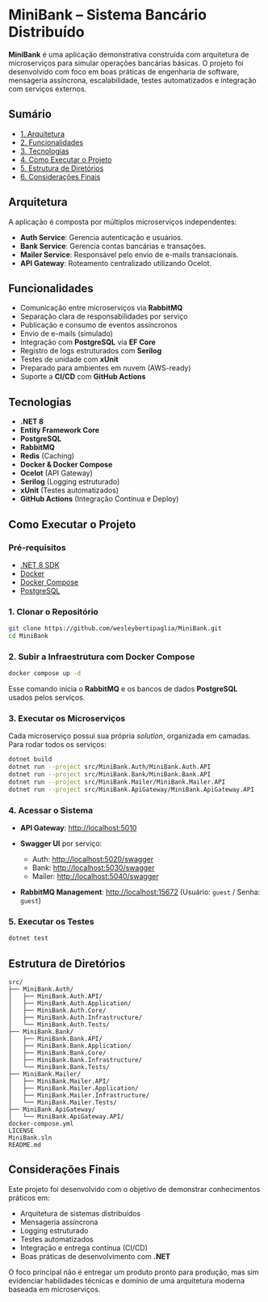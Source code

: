 # MiniBank – Sistema Bancário Distribuído

**MiniBank** é uma aplicação demonstrativa construída com arquitetura de microserviços para simular operações bancárias básicas. O projeto foi desenvolvido com foco em boas práticas de engenharia de software, mensageria assíncrona, escalabilidade, testes automatizados e integração com serviços externos.

## Sumário

* [1. Arquitetura](#arquitetura)
* [2. Funcionalidades](#funcionalidades)
* [3. Tecnologias](#tecnologias)
* [4. Como Executar o Projeto](#como-executar-o-projeto)
* [5. Estrutura de Diretórios](#estrutura-de-diretórios)
* [6. Considerações Finais](#considerações-finais)

## Arquitetura

A aplicação é composta por múltiplos microserviços independentes:

* **Auth Service**: Gerencia autenticação e usuários.
* **Bank Service**: Gerencia contas bancárias e transações.
* **Mailer Service**: Responsável pelo envio de e-mails transacionais.
* **API Gateway**: Roteamento centralizado utilizando Ocelot.

## Funcionalidades

* Comunicação entre microserviços via **RabbitMQ**
* Separação clara de responsabilidades por serviço
* Publicação e consumo de eventos assíncronos
* Envio de e-mails (simulado)
* Integração com **PostgreSQL** via **EF Core**
* Registro de logs estruturados com **Serilog**
* Testes de unidade com **xUnit**
* Preparado para ambientes em nuvem (AWS-ready)
* Suporte a **CI/CD** com **GitHub Actions**

## Tecnologias

* **.NET 8**
* **Entity Framework Core**
* **PostgreSQL**
* **RabbitMQ**
* **Redis** (Caching)
* **Docker & Docker Compose**
* **Ocelot** (API Gateway)
* **Serilog** (Logging estruturado)
* **xUnit** (Testes automatizados)
* **GitHub Actions** (Integração Contínua e Deploy)

## Como Executar o Projeto

### Pré-requisitos

* [.NET 8 SDK](https://dotnet.microsoft.com/download)
* [Docker](https://www.docker.com/)
* [Docker Compose](https://docs.docker.com/compose/)
* [PostgreSQL](https://www.postgresql.org/)

### 1. Clonar o Repositório

```bash
git clone https://github.com/wesleybertipaglia/MiniBank.git
cd MiniBank
```

### 2. Subir a Infraestrutura com Docker Compose

```bash
docker compose up -d
```

Esse comando inicia o **RabbitMQ** e os bancos de dados **PostgreSQL** usados pelos serviços.

### 3. Executar os Microserviços

Cada microserviço possui sua própria *solution*, organizada em camadas. Para rodar todos os serviços:

```bash
dotnet build
dotnet run --project src/MiniBank.Auth/MiniBank.Auth.API
dotnet run --project src/MiniBank.Bank/MiniBank.Bank.API
dotnet run --project src/MiniBank.Mailer/MiniBank.Mailer.API
dotnet run --project src/MiniBank.ApiGateway/MiniBank.ApiGateway.API
```

### 4. Acessar o Sistema

* **API Gateway**: [http://localhost:5010](http://localhost:5010)
* **Swagger UI** por serviço:

  * Auth: [http://localhost:5020/swagger](http://localhost:5020/swagger)
  * Bank: [http://localhost:5030/swagger](http://localhost:5030/swagger)
  * Mailer: [http://localhost:5040/swagger](http://localhost:5040/swagger)
* **RabbitMQ Management**: [http://localhost:15672](http://localhost:15672)
  (Usuário: `guest` / Senha: `guest`)

### 5. Executar os Testes

```bash
dotnet test
```

## Estrutura de Diretórios

```
src/
├── MiniBank.Auth/
│   ├── MiniBank.Auth.API/
│   ├── MiniBank.Auth.Application/
│   ├── MiniBank.Auth.Core/
│   ├── MiniBank.Auth.Infrastructure/
│   └── MiniBank.Auth.Tests/
├── MiniBank.Bank/
│   ├── MiniBank.Bank.API/
│   ├── MiniBank.Bank.Application/
│   ├── MiniBank.Bank.Core/
│   ├── MiniBank.Bank.Infrastructure/
│   └── MiniBank.Bank.Tests/
├── MiniBank.Mailer/
│   ├── MiniBank.Mailer.API/
│   ├── MiniBank.Mailer.Application/
│   ├── MiniBank.Mailer.Infrastructure/
│   └── MiniBank.Mailer.Tests/
├── MiniBank.ApiGateway/
│   └── MiniBank.ApiGateway.API/
docker-compose.yml
LICENSE
MiniBank.sln
README.md
```

## Considerações Finais

Este projeto foi desenvolvido com o objetivo de demonstrar conhecimentos práticos em:

* Arquitetura de sistemas distribuídos
* Mensageria assíncrona
* Logging estruturado
* Testes automatizados
* Integração e entrega contínua (CI/CD)
* Boas práticas de desenvolvimento com **.NET**

O foco principal não é entregar um produto pronto para produção, mas sim evidenciar habilidades técnicas e domínio de uma arquitetura moderna baseada em microserviços.
